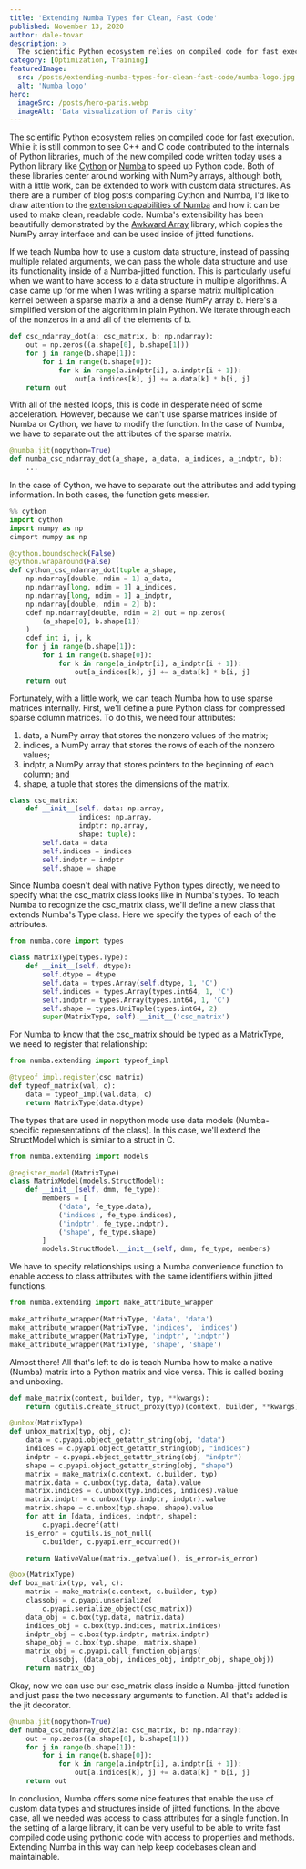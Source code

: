 ```yaml
---
title: 'Extending Numba Types for Clean, Fast Code'
published: November 13, 2020
author: dale-tovar
description: >
  The scientific Python ecosystem relies on compiled code for fast execution. While it is still common to see C++ and C code contributed to the internals of Python libraries, much of the new compiled code written today uses a Python library like Cython or Numba to speed up Python code. Both of these libraries center around working with NumPy arrays, although both, with a little work, can be extended to work with custom data structures. As there are a number of blog posts comparing Cython and Numba, I'd like to draw attention to the extension capabilities of Numba and how it can be used to make clean, readable code. Numba's extensibility has been beautifully demonstrated by the Awkward Array library, which copies the NumPy array interface and can be used inside of jitted functions.
category: [Optimization, Training]
featuredImage:
  src: /posts/extending-numba-types-for-clean-fast-code/numba-logo.jpg
  alt: 'Numba logo'
hero:
  imageSrc: /posts/hero-paris.webp
  imageAlt: 'Data visualization of Paris city'
---
```


The scientific Python ecosystem relies on compiled code for fast execution.
While it is still common to see C++ and C code contributed to the internals of
Python libraries, much of the new compiled code written today uses a Python
library like [Cython][cython site] or [Numba][numba site] to speed up Python
code. Both of these libraries center around working with NumPy arrays, although
both, with a little work, can be extended to work with custom data structures.
As there are a number of blog posts comparing Cython and Numba, I'd like to draw
attention to the [extension capabilities of Numba][numba docs extending] and
how it can be used to make clean, readable code. Numba's extensibility has been
beautifully demonstrated by the [Awkward Array][awkward array docs] library,
which copies the NumPy array interface and can be used inside of jitted
functions.

If we teach Numba how to use a custom data structure, instead of passing
multiple related arguments, we can pass the whole data structure and use its
functionality inside of a Numba-jitted function. This is particularly useful
when we want to have access to a data structure in multiple algorithms. A case
came up for me when I was writing a sparse matrix multiplication kernel between
a sparse matrix a and a dense NumPy array b. Here's a simplified version of the
algorithm in plain Python. We iterate through each of the nonzeros in a and all
of the elements of b.

```python
def csc_ndarray_dot(a: csc_matrix, b: np.ndarray):
    out = np.zeros((a.shape[0], b.shape[1]))
    for j in range(b.shape[1]):
        for i in range(b.shape[0]):
            for k in range(a.indptr[i], a.indptr[i + 1]):
                out[a.indices[k], j] += a.data[k] * b[i, j]
    return out
```

With all of the nested loops, this is code in desperate need of some
acceleration. However, because we can't use sparse matrices inside of Numba or
Cython, we have to modify the function. In the case of Numba, we have to
separate out the attributes of the sparse matrix.

```python
@numba.jit(nopython=True)
def numba_csc_ndarray_dot(a_shape, a_data, a_indices, a_indptr, b):
    ...
```

In the case of Cython, we have to separate out the attributes and add typing information. In both cases, the function gets messier.

```python
%% cython
import cython
import numpy as np
cimport numpy as np

@cython.boundscheck(False)
@cython.wraparound(False)
def cython_csc_ndarray_dot(tuple a_shape,
    np.ndarray[double, ndim = 1] a_data,
    np.ndarray[long, ndim = 1] a_indices,
    np.ndarray[long, ndim = 1] a_indptr,
    np.ndarray[double, ndim = 2] b):
    cdef np.ndarray[double, ndim = 2] out = np.zeros(
        (a_shape[0], b.shape[1])
    )
    cdef int i, j, k
    for j in range(b.shape[1]):
        for i in range(b.shape[0]):
            for k in range(a_indptr[i], a_indptr[i + 1]):
                out[a_indices[k], j] += a_data[k] * b[i, j]
    return out
```

Fortunately, with a little work, we can teach Numba how to use sparse matrices internally. First, we'll define a pure Python class for compressed sparse column matrices. To do this, we need four attributes:

1. data, a NumPy array that stores the nonzero values of the matrix;
2. indices, a NumPy array that stores the rows of each of the nonzero values;
3. indptr, a NumPy array that stores pointers to the beginning of each column; and 
4. shape, a tuple that stores the dimensions of the matrix.

```python
class csc_matrix:
    def __init__(self, data: np.array,
                 indices: np.array,
                 indptr: np.array,
                 shape: tuple):
        self.data = data
        self.indices = indices
        self.indptr = indptr
        self.shape = shape
```

Since Numba doesn't deal with native Python types directly, we need to specify what the csc_matrix class looks like in Numba's types. To teach Numba to recognize the csc_matrix class, we'll define a new class that extends Numba's Type class. Here we specify the types of each of the attributes.

```python
from numba.core import types

class MatrixType(types.Type):
    def __init__(self, dtype):
        self.dtype = dtype
        self.data = types.Array(self.dtype, 1, 'C')
        self.indices = types.Array(types.int64, 1, 'C')
        self.indptr = types.Array(types.int64, 1, 'C')
        self.shape = types.UniTuple(types.int64, 2)
        super(MatrixType, self).__init__('csc_matrix')
```

For Numba to know that the csc_matrix should be typed as a MatrixType, we need to register that relationship:

```python
from numba.extending import typeof_impl

@typeof_impl.register(csc_matrix)
def typeof_matrix(val, c):
    data = typeof_impl(val.data, c)
    return MatrixType(data.dtype)
```

The types that are used in nopython mode use data models (Numba-specific representations of the class). In this case, we'll extend the StructModel which is similar to a struct in C.

```python
from numba.extending import models

@register_model(MatrixType)
class MatrixModel(models.StructModel):
    def __init__(self, dmm, fe_type):
        members = [
            ('data', fe_type.data),
            ('indices', fe_type.indices),
            ('indptr', fe_type.indptr),
            ('shape', fe_type.shape)
        ]
        models.StructModel.__init__(self, dmm, fe_type, members)
```

We have to specify relationships using a Numba convenience function to enable access to class attributes with the same identifiers within jitted functions.

```python
from numba.extending import make_attribute_wrapper

make_attribute_wrapper(MatrixType, 'data', 'data')
make_attribute_wrapper(MatrixType, 'indices', 'indices')
make_attribute_wrapper(MatrixType, 'indptr', 'indptr')
make_attribute_wrapper(MatrixType, 'shape', 'shape')
```

Almost there! All that's left to do is teach Numba how to make a native (Numba) matrix into a Python matrix and vice versa. This is called boxing and unboxing.

```python
def make_matrix(context, builder, typ, **kwargs):
    return cgutils.create_struct_proxy(typ)(context, builder, **kwargs)

@unbox(MatrixType)
def unbox_matrix(typ, obj, c):
    data = c.pyapi.object_getattr_string(obj, "data")
    indices = c.pyapi.object_getattr_string(obj, "indices")
    indptr = c.pyapi.object_getattr_string(obj, "indptr")
    shape = c.pyapi.object_getattr_string(obj, "shape")
    matrix = make_matrix(c.context, c.builder, typ)
    matrix.data = c.unbox(typ.data, data).value
    matrix.indices = c.unbox(typ.indices, indices).value
    matrix.indptr = c.unbox(typ.indptr, indptr).value
    matrix.shape = c.unbox(typ.shape, shape).value
    for att in [data, indices, indptr, shape]:
        c.pyapi.decref(att)
    is_error = cgutils.is_not_null(
        c.builder, c.pyapi.err_occurred())

    return NativeValue(matrix._getvalue(), is_error=is_error)

@box(MatrixType)
def box_matrix(typ, val, c):
    matrix = make_matrix(c.context, c.builder, typ)
    classobj = c.pyapi.unserialize(
        c.pyapi.serialize_object(csc_matrix))
    data_obj = c.box(typ.data, matrix.data)
    indices_obj = c.box(typ.indices, matrix.indices)
    indptr_obj = c.box(typ.indptr, matrix.indptr)
    shape_obj = c.box(typ.shape, matrix.shape)
    matrix_obj = c.pyapi.call_function_objargs(
        classobj, (data_obj, indices_obj, indptr_obj, shape_obj))
    return matrix_obj
```

Okay, now we can use our csc_matrix class inside a Numba-jitted function and just pass the two necessary arguments to function. All that's added is the jit decorator.

```python
@numba.jit(nopython=True)
def numba_csc_ndarray_dot2(a: csc_matrix, b: np.ndarray):
    out = np.zeros((a.shape[0], b.shape[1]))
    for j in range(b.shape[1]):
        for i in range(b.shape[0]):
            for k in range(a.indptr[i], a.indptr[i + 1]):
                out[a.indices[k], j] += a.data[k] * b[i, j]
    return out
```

In conclusion, Numba offers some nice features that enable the use of custom data types and structures inside of jitted functions. In the above case, all we needed was access to class attributes for a single function. In the setting of a large library, it can be very useful to be able to write fast compiled code using pythonic code with access to properties and methods. Extending Numba in this way can help keep codebases clean and maintainable.

[awkward array docs]: https://awkward-array.readthedocs.io/en/latest/index.html
[cython site]: https://cython.org/
[numba docs extending]: https://numba.readthedocs.io/en/stable/extending/index.html
[numba site]: https://numba.pydata.org/
